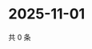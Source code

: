 # 2025-11-01

共 0 条

<!-- BEGIN ZHIHUQUESTIONS -->
<!-- 最后更新时间 Sat Nov 01 2025 21:17:49 GMT+0800 (China Standard Time) -->

<!-- END ZHIHUQUESTIONS -->
